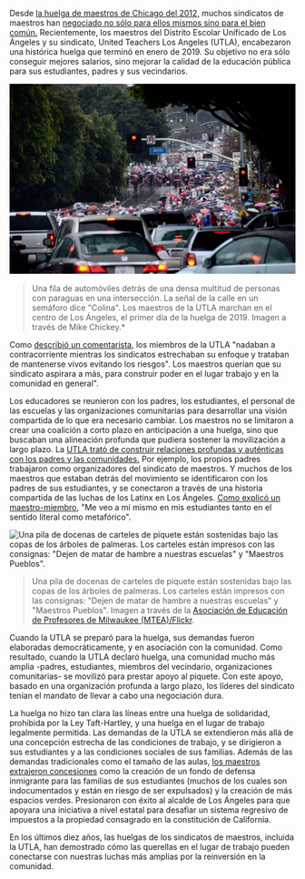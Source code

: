 
Desde [la huelga de maestros de Chicago del 2012,](https://www.washingtonpost.com/blogs/answer-sheet/post/chicago-teachers-strike-the-issues/2012/09/10/8a8173d8-fb69-11e1-b2af-1f7d12fe907a_blog.html) muchos sindicatos de maestros han [negociado no sólo para ellos mismos sino para el bien común.](https://www.dissentmagazine.org/article/bargaining-common-good-community-union-alignment) Recientemente, los maestros del Distrito Escolar Unificado de Los Ángeles y su sindicato, United Teachers Los Angeles (UTLA), encabezaron una histórica huelga que terminó en enero de 2019. Su objetivo no era sólo conseguir mejores salarios, sino mejorar la calidad de la educación pública para sus estudiantes, padres y sus vecindarios.

![Una fila de automóviles detrás de una densa multitud de personas con paraguas en una intersección. La señal de la calle en un semáforo dice "Colina".](/assets/images/actions/labor-strikes/la-teachers/Day_1-UTLA_Strike-Jan._14,_2019,_Cars.jpg)
> Una fila de automóviles detrás de una densa multitud de personas con paraguas en una intersección. La señal de la calle en un semáforo dice "Colina". Los maestros de la UTLA marchan en el centro de Los Ángeles, el primer día de la huelga de 2019. Imagen a través de Mike Chickey.*

Como [describió un comentarista](https://www.labornotes.org/blogs/2019/01/la-teachers-showed-us-how-its-done), los miembros de la UTLA "nadaban a contracorriente mientras los sindicatos estrechaban su enfoque y trataban de mantenerse vivos evitando los riesgos". Los  maestros querían que su sindicato aspirara a más, para construir poder en el lugar trabajo y en la comunidad en general".

Los educadores se reunieron con los padres, los estudiantes, el personal de las escuelas y las organizaciones comunitarias para desarrollar una visión compartida de lo que era necesario cambiar. Los maestros no se limitaron a crear una coalición a corto plazo en anticipación a una huelga, sino que buscaban una alineación profunda que pudiera sostener la movilización a largo plazo. La [UTLA trató de construir relaciones profundas y auténticas con los padres y las comunidades.](https://medium.com/@UCLALaborCenter/bargaining-for-the-common-good-an-analysis-of-the-los-angeles-teachers-strike-6dc5db7a01b#:~:text=UTLA%20approached%20negotiations%20with%20the,disparate%20impact%2C%20and%20support%20immigrant) Por ejemplo, los propios padres trabajaron como organizadores del sindicato de maestros. Y muchos de los maestros que estaban detrás del movimiento se identificaron con los padres de sus estudiantes, y se conectaron a través de una historia compartida de las luchas de los Latinx en Los Ángeles. [Como explicó un maestro-miembro](https://www.theatlantic.com/education/archive/2019/01/why-los-angeles-teachers-are-striking/580360/), "Me veo a mí mismo en mis estudiantes tanto en el sentido literal como metafórico".

![Una pila de docenas de carteles de piquete están sostenidas bajo las copas de los árboles de palmeras. Los carteles están impresos con las consignas: "Dejen de matar de hambre a nuestras escuelas" y "Maestros Pueblos".](/assets/images/actions/labor-strikes/la-teachers/signs-teachers.png)
> Una pila de docenas de carteles de piquete están sostenidas bajo las copas de los árboles de palmeras. Los carteles están impresos con las consignas: "Dejen de matar de hambre a nuestras escuelas" y "Maestros Pueblos". Imagen a través de la [Asociación de Educación de Profesores de Milwaukee (MTEA)/Flickr](https://www.flickr.com/photos/126164815@N04/albums/72157698723581730).

Cuando la UTLA se preparó para la huelga, sus demandas fueron elaboradas democráticamente, y en asociación con la comunidad. Como resultado, cuando la UTLA declaró huelga, una comunidad mucho más amplia -padres, estudiantes, miembros del vecindario, organizaciones comunitarias- se movilizó para prestar apoyo al piquete. Con este apoyo, basado en una organización profunda a largo plazo, los líderes del sindicato tenían el mandato de llevar a cabo una negociación dura. 

La huelga no hizo tan clara las líneas entre una huelga de solidaridad, prohibida por la Ley Taft-Hartley, y una huelga en el lugar de trabajo legalmente permitida. Las demandas de la UTLA se extendieron más allá de una concepción estrecha de las condiciones de trabajo, y se dirigieron a sus estudiantes y a las condiciones sociales de sus familias. Además de las demandas tradicionales como el tamaño de las aulas, [los maestros extrajeron concesiones](https://jacobinmag.com/2019/02/caputo-pearl-mcalevey-henwood-interview-la-teachers-strike) como la creación de un fondo de defensa inmigrante para las familias de sus estudiantes (muchos de los cuales son indocumentados y están en riesgo de ser expulsados) y la creación de más espacios verdes. Presionaron con éxito al alcalde de Los Ángeles para que apoyara una iniciativa a nivel estatal para desafiar un sistema regresivo de impuestos a la propiedad consagrado en la constitución de California.

En los últimos diez años, las huelgas de los sindicatos de maestros, incluida la UTLA, han demostrado cómo las querellas en el lugar de trabajo pueden conectarse con nuestras luchas más amplias por la reinversión en la comunidad.
